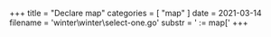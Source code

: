 +++
title = "Declare map"
categories = [ "map" ]
date = 2021-03-14
filename = 'winter\winter\select-one.go'
substr = ' := map['
+++
